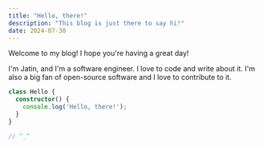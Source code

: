 ```yaml
---
title: "Hello, there!"
description: "This blog is just there to say hi!"
date: 2024-07-30
---
```


Welcome to my blog! I hope you're having a great day!

I'm Jatin, and I'm a software engineer. I love to code and write about it. I'm also a big fan of open-source software and I love to contribute to it.

```ts
class Hello {
  constructor() {
    console.log('Hello, there!');
  }
}

// ^_^
```
